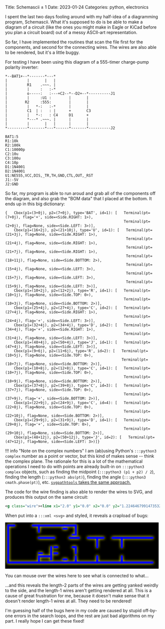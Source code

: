 Title: Schemascii &pm; 1
Date: 2023-01-24
Categories: python, electronics

I spent the last two days fooling around with my half-idea of a diagramming program, Schemascii. What it's supposed to do is be able to make a diagram of a circuit (like the ones you might make in Eagle or KiCad before you plan a circuit board) out of a messy ASCII-art representation.

So far, I have implemented the routines that scan the file first for the components, and second for the connecting wires. The wires are also able to be rendered, but it's a little buggy.

For testing I have been using this diagram of a 555-timer charge-pump polarity inverter:

```
*--BAT1+--*-------*---*
|         |       |   |
|         R1    .~~~. |
|         |     :   :-*
|         o-----:   :---+C2--*--D2+--*----------J1
|         |     :U1 :        |       |
|        R2     :555:        |       |
|         |   *-:   :-*      |       |
|         C1  | :   : |      +       C3
|         |   *-:   : C4     D1      +
|         *---* .~~~. |      |       |
|         |       |   |      |       |
*---------*-------*---*------*-------*----------J2

BAT1:5
R1:10k
R2:100k
C1:10000p
C2:10u
C3:100u
C4:10p
D1:1N4001
D2:1N4001
U1:NE555,VCC,DIS,_TR,TH,GND,CTL,OUT,_RST
J1:-5V
J2:GND
```

So far, my program is able to run aroud and grab all of the components off the diagram, and also grab the "BOM data" that I placed at the bottom. It ends up in this big dictionary:

```python3
{   Cbox(p1=(3+0j), p2=(7+0j), type='BAT', id=1): [   Terminal(pt=(7+0j), flag='+', side=<Side.RIGHT: 1>),
                                                      Terminal(pt=(2+0j), flag=None, side=<Side.LEFT: 3>)],
    Cbox(p1=(16+2j), p2=(21+10j), type='U', id=1): [   Terminal(pt=(21+3j), flag=None, side=<Side.RIGHT: 1>),
                                                       Terminal(pt=(21+4j), flag=None, side=<Side.RIGHT: 1>),
                                                       Terminal(pt=(21+7j), flag=None, side=<Side.RIGHT: 1>),
                                                       Terminal(pt=(18+11j), flag=None, side=<Side.BOTTOM: 2>),
                                                       Terminal(pt=(15+4j), flag=None, side=<Side.LEFT: 3>),
                                                       Terminal(pt=(15+7j), flag=None, side=<Side.LEFT: 3>),
                                                       Terminal(pt=(15+9j), flag=None, side=<Side.LEFT: 3>)],
    Cbox(p1=(10+2j), p2=(12+2j), type='R', id=1): [   Terminal(pt=(10+1j), flag=None, side=<Side.TOP: 0>),
                                                      Terminal(pt=(10+3j), flag=None, side=<Side.BOTTOM: 2>)],
    Cbox(p1=(25+4j), p2=(27+4j), type='C', id=2): [   Terminal(pt=(27+4j), flag=None, side=<Side.RIGHT: 1>),
                                                      Terminal(pt=(24+4j), flag='+', side=<Side.LEFT: 3>)],
    Cbox(p1=(32+4j), p2=(34+4j), type='D', id=2): [   Terminal(pt=(34+4j), flag='+', side=<Side.RIGHT: 1>),
                                                      Terminal(pt=(31+4j), flag=None, side=<Side.LEFT: 3>)],
    Cbox(p1=(48+4j), p2=(50+4j), type='J', id=1): [   Terminal(pt=(47+4j), flag=None, side=<Side.LEFT: 3>)],
    Cbox(p1=(9+6j), p2=(11+6j), type='R', id=2): [   Terminal(pt=(10+5j), flag=None, side=<Side.TOP: 0>),
                                                     Terminal(pt=(10+7j), flag=None, side=<Side.BOTTOM: 2>)],
    Cbox(p1=(10+8j), p2=(12+8j), type='C', id=1): [   Terminal(pt=(10+7j), flag=None, side=<Side.TOP: 0>),
                                                      Terminal(pt=(10+9j), flag=None, side=<Side.BOTTOM: 2>)],
    Cbox(p1=(37+8j), p2=(39+8j), type='C', id=3): [   Terminal(pt=(37+7j), flag=None, side=<Side.TOP: 0>),
                                                      Terminal(pt=(37+9j), flag='+', side=<Side.BOTTOM: 2>)],
    Cbox(p1=(22+9j), p2=(24+9j), type='C', id=4): [   Terminal(pt=(22+8j), flag=None, side=<Side.TOP: 0>),
                                                      Terminal(pt=(22+10j), flag=None, side=<Side.BOTTOM: 2>)],
    Cbox(p1=(29+9j), p2=(31+9j), type='D', id=1): [   Terminal(pt=(29+8j), flag='+', side=<Side.TOP: 0>),
                                                      Terminal(pt=(29+10j), flag=None, side=<Side.BOTTOM: 2>)],
    Cbox(p1=(48+12j), p2=(50+12j), type='J', id=2): [   Terminal(pt=(47+12j), flag=None, side=<Side.LEFT: 3>)]}
```

!!! info "Note on the complex numbers"
    I am (ab)using Python's `:::python3 complex` number as a point or vector, but this kind of makes sense -- think the complex plane. The rationale for this is a lot of the mathematical operations I need to do with points are already built-in on `:::python3 complex` objects, such as finding the midpoint (`:::python3 (p1 + p2) / 2`), finding the length (`:::python3 abs(pt)`), finding the angle (`:::python3 cmath.phase(pt)`), etc. [`svgpathtools` takes the same approach.](https://github.com/mathandy/svgpathtools#:~:text=%23%20Coordinates%20are%20given%20as%20points%20in%20the%20complex%20plane)

The code for the wire finding is also able to render the wires to SVG, and produces this output on the same circuit:

```xml
<g class="wire"><line x1="2.0" y1="0.0" x2="0.0" y2="1.2246467991473532e-16"></line><line x1="0.0" y1="12.0" x2="6.123233995736766e-17" y2="0.0"></line><line x1="10.0" y1="12.0" x2="0.0" y2="12.0"></line><line x1="18.0" y1="12.0" x2="10.0" y2="12.0"></line><line x1="10.0" y1="10.0" x2="10.0" y2="12.0"></line><line x1="22.0" y1="12.0" x2="18.0" y2="12.0"></line><line x1="18.0" y1="11.0" x2="19.0" y2="11.0"></line><line x1="14.0" y1="10.0" x2="10.0" y2="10.0"></line><line x1="10.0" y1="9.0" x2="11.0" y2="9.0"></line><line x1="29.0" y1="12.0" x2="22.0" y2="12.0"></line><line x1="22.0" y1="10.0" x2="22.0" y2="12.0"></line><line x1="14.0" y1="9.0" x2="14.0" y2="11.0"></line><line x1="37.0" y1="12.0" x2="29.0" y2="12.0"></line><line x1="29.0" y1="10.0" x2="29.0" y2="12.0"></line><line x1="15.0" y1="9.0" x2="16.0" y2="9.0"></line><line x1="14.0" y1="7.0" x2="14.0" y2="9.0"></line><line x1="47.0" y1="12.0" x2="37.0" y2="12.0"></line><line x1="37.0" y1="10.0" x2="37.0" y2="12.0"></line><line x1="15.0" y1="7.0" x2="16.0" y2="7.0"></line></g><g class="wire"><line x1="10.0" y1="0.0" x2="10.0" y2="2.0"></line><line x1="18.0" y1="0.0" x2="10.0" y2="1.2246467991473532e-16"></line><line x1="8.0" y1="0.0" x2="10.0" y2="0.0"></line><line x1="22.0" y1="0.0" x2="18.0" y2="1.2246467991473532e-16"></line><line x1="18.0" y1="1.0" x2="19.0" y2="1.0"></line><line x1="22.0" y1="3.0" x2="22.0" y2="0.0"></line><line x1="21.0" y1="3.0" x2="22.0" y2="3.0"></line></g><g class="wire"><line x1="15.0" y1="4.0" x2="10.0" y2="4.0"></line></g><g class="wire"><line x1="23.0" y1="4.0" x2="20.0" y2="4.0"></line></g><g class="wire"><line x1="29.0" y1="4.0" x2="26.0" y2="4.0"></line><line x1="31.0" y1="4.0" x2="29.0" y2="4.0"></line><line x1="29.0" y1="7.0" x2="29.0" y2="4.0"></line></g><g class="wire"><line x1="37.0" y1="4.0" x2="34.0" y2="4.0"></line><line x1="47.0" y1="4.0" x2="37.0" y2="4.0"></line><line x1="37.0" y1="7.0" x2="37.0" y2="4.0"></line></g><g class="wire"><line x1="22.0" y1="7.0" x2="22.0" y2="9.0"></line><line x1="21.0" y1="7.0" x2="22.0" y2="7.0"></line></g>
```

When put into a `:::xml <svg>` and styled, it reveals a crapload of bugs:

<style>svg.schemascii {
    background: black;
}

svg.schemascii .wire {
    filter: drop-shadow(0 0 0.5px var(--sch-wireshadow, yellow));
}

svg.schemascii .wire line {
    stroke: var(--sch-wirecolor, blue);
    stroke-width: 0.7;
    stroke-linecap: round;
    transition-duration: 0.2s;
}

svg.schemascii .wire:hover {
    --sch-wirecolor: red;
    --sch-wireshadow: lime;
}</style>
<svg class="schemascii" viewBox="-1 -1 50 15" width="500" height="150" xmlns="http://www.w3.org/2000/svg">
<g class="wire"><line x1="2.0" y1="0.0" x2="0.0" y2="1.2246467991473532e-16"></line><line x1="0.0" y1="12.0" x2="6.123233995736766e-17" y2="0.0"></line><line x1="10.0" y1="12.0" x2="0.0" y2="12.0"></line><line x1="18.0" y1="12.0" x2="10.0" y2="12.0"></line><line x1="10.0" y1="10.0" x2="10.0" y2="12.0"></line><line x1="22.0" y1="12.0" x2="18.0" y2="12.0"></line><line x1="18.0" y1="11.0" x2="19.0" y2="11.0"></line><line x1="14.0" y1="10.0" x2="10.0" y2="10.0"></line><line x1="10.0" y1="9.0" x2="11.0" y2="9.0"></line><line x1="29.0" y1="12.0" x2="22.0" y2="12.0"></line><line x1="22.0" y1="10.0" x2="22.0" y2="12.0"></line><line x1="14.0" y1="9.0" x2="14.0" y2="11.0"></line><line x1="37.0" y1="12.0" x2="29.0" y2="12.0"></line><line x1="29.0" y1="10.0" x2="29.0" y2="12.0"></line><line x1="15.0" y1="9.0" x2="16.0" y2="9.0"></line><line x1="14.0" y1="7.0" x2="14.0" y2="9.0"></line><line x1="47.0" y1="12.0" x2="37.0" y2="12.0"></line><line x1="37.0" y1="10.0" x2="37.0" y2="12.0"></line><line x1="15.0" y1="7.0" x2="16.0" y2="7.0"></line></g><g class="wire"><line x1="10.0" y1="0.0" x2="10.0" y2="2.0"></line><line x1="18.0" y1="0.0" x2="10.0" y2="1.2246467991473532e-16"></line><line x1="8.0" y1="0.0" x2="10.0" y2="0.0"></line><line x1="22.0" y1="0.0" x2="18.0" y2="1.2246467991473532e-16"></line><line x1="18.0" y1="1.0" x2="19.0" y2="1.0"></line><line x1="22.0" y1="3.0" x2="22.0" y2="0.0"></line><line x1="21.0" y1="3.0" x2="22.0" y2="3.0"></line></g><g class="wire"><line x1="15.0" y1="4.0" x2="10.0" y2="4.0"></line></g><g class="wire"><line x1="23.0" y1="4.0" x2="20.0" y2="4.0"></line></g><g class="wire"><line x1="29.0" y1="4.0" x2="26.0" y2="4.0"></line><line x1="31.0" y1="4.0" x2="29.0" y2="4.0"></line><line x1="29.0" y1="7.0" x2="29.0" y2="4.0"></line></g><g class="wire"><line x1="37.0" y1="4.0" x2="34.0" y2="4.0"></line><line x1="47.0" y1="4.0" x2="37.0" y2="4.0"></line><line x1="37.0" y1="7.0" x2="37.0" y2="4.0"></line></g><g class="wire"><line x1="22.0" y1="7.0" x2="22.0" y2="9.0"></line><line x1="21.0" y1="7.0" x2="22.0" y2="7.0"></line></g>
</svg>

You can mouse over the wires here to see what is connected to what...

...and this reveals the length-2 parts of the wires are getting yanked weirdly to the side, and the length-1 wires aren't getting rendered at all. This is a cause of great frustration for me, because it doesn't make sense that it doesn't render length-1 wires at all. They need to be rendered!

I'm guessing half of the bugs here in my code are caused by stupid off-by-one errors in the search loops, and the rest are just bad algorithms on my part. I really hope I can get these fixed!

